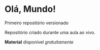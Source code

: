 # Olá, Mundo!
 Primeiro repositório versionado


Repositório criado durante uma aula ao vivo.

**Material** disponível *gratuitamente*
